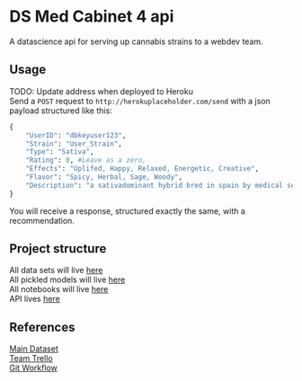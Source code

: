 # DS Med Cabinet 4 api
A datascience api for serving up cannabis strains to a webdev team.

## Usage
TODO: Update address when deployed to Heroku  
Send a `POST` request to `http://herokuplaceholder.com/send` with a json payload structured like this:
```Python
{
    "UserID": "dbkeyuser123",
    "Strain": "User_Strain",
    "Type": "Sativa",
    "Rating": 0, #Leave as a zero,
    "Effects": "Uplifed, Happy, Relaxed, Energetic, Creative",
    "Flavor": "Spicy, Herbal, Sage, Woody",
    "Description": "a sativadominant hybrid bred in spain by medical seeds co the breeders claim to guard the secret genetics due to security reasons but regardless of its genetic heritage it is a thc powerhouse with a sweet and spicy bouquet subtle fruit flavors mix with an herbal musk to produce uplifting sativa effects one specific phenotype is noted for having a pungent odor that fills a room similar to burning incense"
}
```  
You will receive a response, structured exactly the same, with a recommendation.

## Project structure
All data sets will live [here](https://github.com/BuildWeek-Med-Cabinet-4/DS/tree/master/data)  
All pickled models will live [here](https://github.com/BuildWeek-Med-Cabinet-4/DS/tree/master/models)  
All notebooks will live [here](https://github.com/BuildWeek-Med-Cabinet-4/DS/tree/master/notebooks)  
API lives [here](https://github.com/BuildWeek-Med-Cabinet-4/DS/tree/master/web_app)

## References
[Main Dataset](https://www.kaggle.com/kingburrito666/cannabis-strains)  
[Team Trello](https://trello.com/b/6fHmnowA/med-cabinet-4)  
[Git Workflow](https://www.notion.so/Git-Workflow-34f9b468dcf74a669aff0d3797870d37)  

